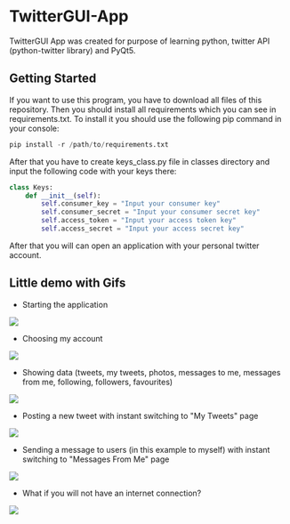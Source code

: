 # TwitterGUI-App
TwitterGUI App was created for purpose of learning python, twitter API (python-twitter library) and PyQt5.

## Getting Started

If you want to use this program, you have to download all files of this repository.
Then you should install all requirements which you can see in requirements.txt. 
To install it you should use the following pip command in your console: 
```python
pip install -r /path/to/requirements.txt
```
After that you have to create keys_class.py file in classes directory and input the following code with your keys there:

```python
class Keys:
	def __init__(self):
		self.consumer_key = "Input your consumer key"
		self.consumer_secret = "Input your consumer secret key"
		self.access_token = "Input your access token key"
		self.access_secret = "Input your access secret key"
```

After that you will can open an application with your personal twitter account.

## Little demo with Gifs

- Starting the application
<img src="https://i.imgur.com/C9catMz.gif">

- Choosing my account
<img src="https://i.imgur.com/m5gPhzF.gif">

- Showing data (tweets, my tweets, photos, messages to me, messages from me, following, followers, favourites)
<img src="https://i.imgur.com/QEjYOMk.gif">

- Posting a new tweet with instant switching to "My Tweets" page
<img src="https://i.imgur.com/mOJLGhp.gif">

- Sending a message to users (in this example to myself) with instant switching to "Messages From Me" page
<img src="https://i.imgur.com/DBYhRUB.gif">

- What if you will not have an internet connection?
<img src="https://i.imgur.com/yFPMNNo.gif">
